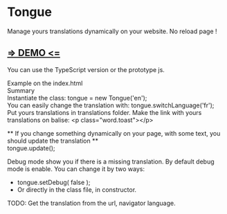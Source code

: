 # Tongue
Manage yours translations dynamically on your website. No reload page !

<h2><a href="http://buuuuug.ddns.net/tongue/">=> DEMO <=</a></h2>

You can use the TypeScript version or the prototype js.

Example on the index.html<br>
Summary<br>
Instantiate the class: tongue = new Tongue('en');<br>
You can easily change the translation with: tongue.switchLanguage('fr');<br>
Put yours translations in translations folder.
Make the link with yours translations on balise: &#60;p class="word.toast"&#62;&#60;/p&#62;

** If you change something dynamically on your page, with some text, you should update the translation **<br>
tongue.update();<br>

Debug mode show you if there is a missing translation.
By default debug mode is enable. You can change it by two ways:
  - tongue.setDebug( false );
  - Or directly in the class file, in constructor.


TODO:
Get the translation from the url, navigator language.
